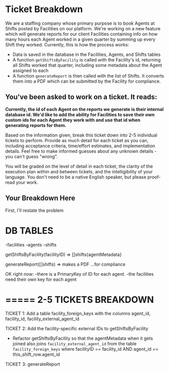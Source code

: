 # Ticket Breakdown
We are a staffing company whose primary purpose is to book Agents at Shifts posted by Facilities on our platform. We're working on a new feature which will generate reports for our client Facilities containing info on how many hours each Agent worked in a given quarter by summing up every Shift they worked. Currently, this is how the process works:

- Data is saved in the database in the Facilities, Agents, and Shifts tables
- A function `getShiftsByFacility` is called with the Facility's id, returning all Shifts worked that quarter, including some metadata about the Agent assigned to each
- A function `generateReport` is then called with the list of Shifts. It converts them into a PDF which can be submitted by the Facility for compliance.

## You've been asked to work on a ticket. It reads:

**Currently, the id of each Agent on the reports we generate is their internal database id. We'd like to add the ability for Facilities to save their own custom ids for each Agent they work with and use that id when generating reports for them.**


Based on the information given, break this ticket down into 2-5 individual tickets to perform. Provide as much detail for each ticket as you can, including acceptance criteria, time/effort estimates, and implementation details. Feel free to make informed guesses about any unknown details - you can't guess "wrong".


You will be graded on the level of detail in each ticket, the clarity of the execution plan within and between tickets, and the intelligibility of your language. You don't need to be a native English speaker, but please proof-read your work.

## Your Breakdown Here

First, I'll restate the problem

DB TABLES
=========
-facilities
-agents
-shifts

getShiftsByFacility(facilityID) => []shifts{agentMetadata}

generateReport([]shifts) => makes a PDF ...for compliance

OK right now:
-there is a PrimaryKey of ID for each agent.
-the facilities need their own key for each agent

=====
2-5 TICKETS BREAKDOWN
====
TICKET 1: Add a table facility_foreign_keys with the columns agent_id, facility_id, facility_external_agent_id

TICKET 2: Add the facility-specific external IDs to getShiftsByFacility
- Refactor getShiftsByFacility so that the agentMetadata when it gets joined
  also joins `facility_external_agent_id` from the table `facility_foreign_keys`
  where facilityID == facility_id AND agent_id == this_shift_row.agent_id

TICKET 3: generateReport